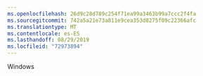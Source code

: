 ```yaml
---
ms.openlocfilehash: 26d9c28d789c254f71ea99a3463b99a7ccc2f4fa
ms.sourcegitcommit: 742a5a21e73a811e9cea353d8275f09c22366afc
ms.translationtype: MT
ms.contentlocale: es-ES
ms.lasthandoff: 08/29/2019
ms.locfileid: "72973894"
---
```

Windows